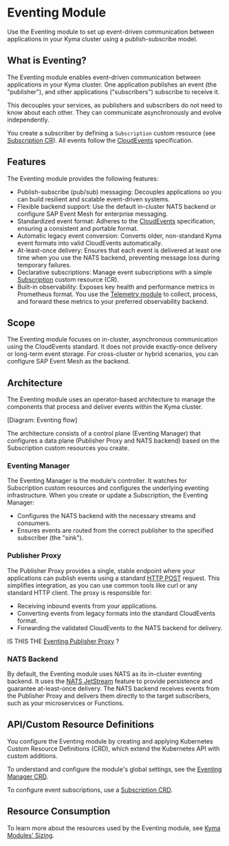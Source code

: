 # Eventing Module

Use the Eventing module to set up event-driven communication between applications in your Kyma cluster using a publish-subscribe model.

## What is Eventing?

The Eventing module enables event-driven communication between applications in your Kyma cluster. One application publishes an event (the "publisher"), and other applications ("subscribers") subscribe to receive it.

This decouples your services, as publishers and subscribers do not need to know about each other. They can communicate asynchronously and evolve independently.

You create a subscriber by defining a `Subscription` custom resource (see [Subscription CR](./resources/evnt-cr-subscription.md)). All events follow the [CloudEvents](https://cloudevents.io/) specification.

## Features

The Eventing module provides the following features:

- Publish-subscribe (pub/sub) messaging: Decouples applications so you can build resilient and scalable event-driven systems.
- Flexible backend support: Use the default in-cluster NATS backend or configure SAP Event Mesh for enterprise messaging.
- Standardized event format: Adheres to the [CloudEvents](https://cloudevents.io/) specification, ensuring a consistent and portable format.
- Automatic legacy event conversion: Converts older, non-standard Kyma event formats into valid CloudEvents automatically.
- At-least-once delivery: Ensures that each event is delivered at least one time when you use the NATS backend, preventing message loss during temporary failures.
- Declarative subscriptions: Manage event subscriptions with a simple [Subscription](./resources/evnt-cr-subscription.md) custom resource (CR).
- Built-in observability: Exposes key health and performance metrics in Prometheus format. You use the [Telemetry module](https://kyma-project.io/#/telemetry-manager/user/README) to collect, process, and forward these metrics to your preferred observability backend.

## Scope

The Eventing module focuses on in-cluster, asynchronous communication using the CloudEvents standard. It does not provide exactly-once delivery or long-term event storage. For cross-cluster or hybrid scenarios, you can configure SAP Event Mesh as the backend.

## Architecture

The Eventing module uses an operator-based architecture to manage the components that process and deliver events within the Kyma cluster.

[Diagram: Eventing flow]

The architecture consists of a control plane (Eventing Manager) that configures a data plane (Publisher Proxy and NATS backend) based on the Subscription custom resources you create.

### Eventing Manager

The Eventing Manager is the module's controller. It watches for Subscription custom resources and configures the underlying eventing infrastructure. When you create or update a Subscription, the Eventing Manager:

- Configures the NATS backend with the necessary streams and consumers.
- Ensures events are routed from the correct publisher to the specified subscriber (the "sink").

### Publisher Proxy

The Publisher Proxy provides a single, stable endpoint where your applications can publish events using a standard [HTTP POST](https://www.w3schools.com/tags/ref_httpmethods.asp) request. This simplifies integration, as you can use common tools like curl or any standard HTTP client. The proxy is responsible for:

- Receiving inbound events from your applications.
- Converting events from legacy formats into the standard CloudEvents format.
- Forwarding the validated CloudEvents to the NATS backend for delivery.

IS THIS THE [Eventing Publisher Proxy](https://github.com/kyma-project/eventing-publisher-proxy/blob/main/README.md) ?

### NATS Backend

By default, the Eventing module uses NATS as its in-cluster eventing backend. It uses the [NATS JetStream](https://docs.nats.io/) feature to provide persistence and guarantee at-least-once delivery. The NATS backend receives events from the Publisher Proxy and delivers them directly to the target subscribers, such as your microservices or Functions.

## API/Custom Resource Definitions

You configure the Eventing module by creating and applying Kubernetes Custom Resource Definitions (CRD), which extend the Kubernetes API with custom additions.

To understand and configure the module's global settings, see the [Eventing Manager CRD](02-configuration.md).

To configure event subscriptions, use a [Subscription CRD](./resources/evnt-cr-subscription.md).


## Resource Consumption

To learn more about the resources used by the Eventing module, see [Kyma Modules' Sizing](https://help.sap.com/docs/btp/sap-business-technology-platform/kyma-modules-sizing?locale=en-US&version=Cloud).

<!-- ## Kyma Eventing Flow

Kyma Eventing follows the PubSub messaging pattern: Kyma publishes messages to a messaging backend, which filters these messages and sends them to interested subscribers. Kyma does not send messages directly to the subscribers as shown below:

![PubSub](../assets/evnt-pubsub.svg)

Eventing in Kyma from a user’s perspective works as follows:

- Offer an HTTP end point, for example a Function to receive the events.
- Specify the events the user is interested in using the Kyma [Subscription CR](./resources/evnt-cr-subscription.md).
- Send [CloudEvents](https://cloudevents.io/) or legacy events (deprecated) to the following HTTP end points on our [Eventing Publisher Proxy](https://github.com/kyma-project/eventing-publisher-proxy/blob/main/README.md) service.
  - `/publish` for CloudEvents.
  - `<application_name>/v1/events` for legacy events.

For more information, read [Eventing architecture](evnt-architecture.md).

## Glossary

- **Event Types**
  - `CloudEvents`: Events that conform to the [CloudEvents specification](https://cloudevents.io/) - a common specification for describing event data. The specification is currently under [CNCF](https://www.cncf.io/).
  - `Legacy events` (deprecated): Events or messages published to Kyma that do not conform to the CloudEvents specification. All legacy events published to Kyma are converted to CloudEvents.
- **Streams and Consumers**
  - `Streams`: A stream stores messages for the published events. Kyma uses only one stream, with _**file**_ storage, for all the events. You can configure the retention and delivery policies for the stream, depending on the use case.
  - `Consumers`: A consumer reads or consumes the messages from the stream. Kyma Subscription creates one consumer for each specified filter. Kyma uses push-based consumers.
- **Delivery Guarantees**
  - `at least once` delivery: With NATS JetStream, Kyma ensures that for each event published, all the subscribers subscribed to that event receive the event at least once.
  - `max bytes and discard policy`: NATS JetStream uses these configurations to ensure that no messages are lost when the storage is almost full. By default, Kyma ensures that no new messages are accepted when the storage reaches 90% capacity.   -->
